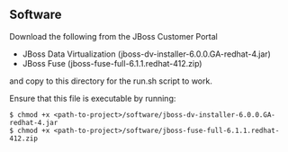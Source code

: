 ## Software
Download the following from the JBoss Customer Portal

 * JBoss Data Virtualization (jboss-dv-installer-6.0.0.GA-redhat-4.jar)
 * JBoss Fuse (jboss-fuse-full-6.1.1.redhat-412.zip)

and copy to this directory for the run.sh script to work.

Ensure that this file is executable by running:

    $ chmod +x <path-to-project>/software/jboss-dv-installer-6.0.0.GA-redhat-4.jar
    $ chmod +x <path-to-project>/software/jboss-fuse-full-6.1.1.redhat-412.zip

